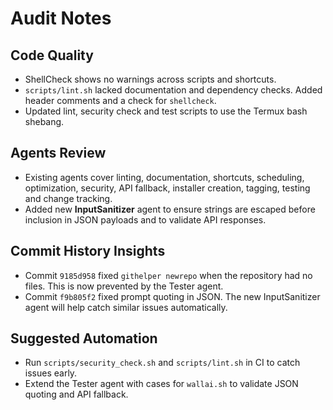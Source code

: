 # Audit Notes

## Code Quality
- ShellCheck shows no warnings across scripts and shortcuts.
- `scripts/lint.sh` lacked documentation and dependency checks. Added header comments and a check for `shellcheck`.
- Updated lint, security check and test scripts to use the Termux bash shebang.

## Agents Review
- Existing agents cover linting, documentation, shortcuts, scheduling, optimization, security, API fallback, installer creation, tagging, testing and change tracking.
- Added new **InputSanitizer** agent to ensure strings are escaped before inclusion in JSON payloads and to validate API responses.

## Commit History Insights
- Commit `9185d958` fixed `githelper newrepo` when the repository had no files. This is now prevented by the Tester agent.
- Commit `f9b805f2` fixed prompt quoting in JSON. The new InputSanitizer agent will help catch similar issues automatically.

## Suggested Automation
- Run `scripts/security_check.sh` and `scripts/lint.sh` in CI to catch issues early.
- Extend the Tester agent with cases for `wallai.sh` to validate JSON quoting and API fallback.
